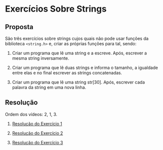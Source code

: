 # Exercícios Sobre Strings

## Proposta

São três exercícios sobre strings cujos quais não pode usar funções da biblioteca `<string.h>` e, criar as próprias funções para tal, sendo:

1. Criar um programa que lê uma string e a escreve. Após, escrever a mesma string inversamente.

2. Criar um programa que lê duas strings e informa o tamanho, a igualdade entre elas e no final escrever as strings concatenadas.

3. Criar um programa que lê uma string str\[30\]. Após, escrever cada palavra da string em uma nova linha.

## Resolução

Ordem dos vídeos: 2, 1, 3.

1. [Resolução do Exercício 1](https://www.youtube.com/watch?v=c8KNqAFvpg8)

2. [Resolução do Exercício 2](https://www.youtube.com/watch?v=xD2tCvcvxDk)

3. [Resolução do Exercício 3](https://www.youtube.com/watch?v=Hsk9VCVj15I)
